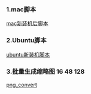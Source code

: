 ### 1.mac脚本
[mac新装机后脚本](https://github.com/liaobaocheng/awesome_bash/blob/master/mac_install.sh)


### 2.Ubuntu脚本
[ubuntu新装机脚本]()

### 3.批量生成缩略图 16 48 128 
[png_convert]()


